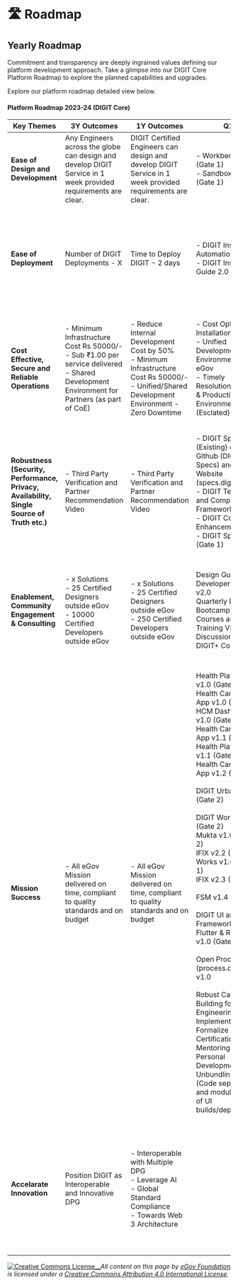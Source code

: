 # 🛣 Roadmap

## Yearly Roadmap&#x20;

Commitment and transparency are deeply ingrained values defining our platform development approach. Take a glimpse into our DIGIT Core Platform Roadmap to explore the planned capabilities and upgrades.

Explore our platform roadmap detailed view below.

#### Platform Roadmap 2023-24 (DIGIT Core)

| Key Themes                                                                                 | 3Y Outcomes                                                                                                                                                | 1Y Outcomes                                                                                                                                                  | Q1                                                                                                                                                                                                                                                                                                                                                                                                                                                                                                                                                                                                                                                                                                                                                         | Q2                                                                                                                                                                                                                                                                                                                                                                                                                                                                                                                                                                                                                                                  | Q3                                                                                                                                                                                                                                                                                                                                                                                                                                                                                                                                                                                                      | Q4                                                                                                                                                                                                                                                                                                                                                                                                        |
| ------------------------------------------------------------------------------------------ | ---------------------------------------------------------------------------------------------------------------------------------------------------------- | ------------------------------------------------------------------------------------------------------------------------------------------------------------ | ---------------------------------------------------------------------------------------------------------------------------------------------------------------------------------------------------------------------------------------------------------------------------------------------------------------------------------------------------------------------------------------------------------------------------------------------------------------------------------------------------------------------------------------------------------------------------------------------------------------------------------------------------------------------------------------------------------------------------------------------------------- | --------------------------------------------------------------------------------------------------------------------------------------------------------------------------------------------------------------------------------------------------------------------------------------------------------------------------------------------------------------------------------------------------------------------------------------------------------------------------------------------------------------------------------------------------------------------------------------------------------------------------------------------------- | ------------------------------------------------------------------------------------------------------------------------------------------------------------------------------------------------------------------------------------------------------------------------------------------------------------------------------------------------------------------------------------------------------------------------------------------------------------------------------------------------------------------------------------------------------------------------------------------------------- | --------------------------------------------------------------------------------------------------------------------------------------------------------------------------------------------------------------------------------------------------------------------------------------------------------------------------------------------------------------------------------------------------------- |
| **Ease of Design and Development**                                                         | Any Engineers across the globe can design and develop DIGIT Service in 1 week provided requirements are clear.                                             | DIGIT Certified Engineers can design and develop DIGIT Service in 1 week provided requirements are clear.                                                    | <p>- Workbench v1.0 (Gate 1)<br>- Sandbox v1.0 (Gate 1)</p>                                                                                                                                                                                                                                                                                                                                                                                                                                                                                                                                                                                                                                                                                                | <p>- Workbench v1.0 (Gate 2)<br>- Sandbox v 1.0 (Gate 2)</p>                                                                                                                                                                                                                                                                                                                                                                                                                                                                                                                                                                                        | <p>- Workbench v1.0 Launch and Exemplar<br>- Sandbox v1.0 Launch and Exemplar</p>                                                                                                                                                                                                                                                                                                                                                                                                                                                                                                                       | 3-5 Partners Onboarded                                                                                                                                                                                                                                                                                                                                                                                    |
| **Ease of Deployment**                                                                     | Number of DIGIT Deployments - X                                                                                                                            | Time to Deploy DIGIT - 2 days                                                                                                                                | <p>- DIGIT Installation Automation Scripts<br>- DIGIT Installation Guide 2.0</p>                                                                                                                                                                                                                                                                                                                                                                                                                                                                                                                                                                                                                                                                           | <p>- DIGIT Install Scripts (or Single Click Deployment) on Azure and Amazon<br></p>                                                                                                                                                                                                                                                                                                                                                                                                                                                                                                                                                                 | - Installation Wizard v1.0 (Gate 2)                                                                                                                                                                                                                                                                                                                                                                                                                                                                                                                                                                     | <p>- Installation Wizard v1.0 Launch and Exemplar<br>- Installation Wizard v 1.1 - Central/Shared Instance Installation Support </p>                                                                                                                                                                                                                                                                      |
| **Cost Effective, Secure and Reliable Operations**                                         | <p>- Minimum Infrastructure Cost Rs 50000/-<br>- Sub ₹1.00 per service delivered<br>- Shared Development Environment for Partners (as part of CoE)<br></p> | <p>- Reduce Internal Development Cost by 50%<br>- Minimum Infrastructure Cost Rs 50000/-<br>- Unified/Shared Development Environment - Zero Downtime<br></p> | <p>- Cost Optimized Installation Scripts<br>- Unified Development Environment for eGov<br>- Timely Resolution of Dev &#x26; Production Environment (Esclated) Tickets</p>                                                                                                                                                                                                                                                                                                                                                                                                                                                                                                                                                                                  | <p>- DIGIT SLA\Cost Benchmarking Report<br>- Central Instance Setup Scripts<br>- DIGIT Operations Guide 2.0</p>                                                                                                                                                                                                                                                                                                                                                                                                                                                                                                                                     | <p>- Usage based Cost Attribution<br>- Updated Infrastructure Estimation Tool<br></p>                                                                                                                                                                                                                                                                                                                                                                                                                                                                                                                   |                                                                                                                                                                                                                                                                                                                                                                                                           |
| **Robustness (Security, Performance, Privacy, Availability, Single Source of Truth etc.)** | - Third Party Verification and Partner Recommendation Video                                                                                                | - Third Party Verification and Partner Recommendation Video                                                                                                  | <p>- DIGIT Specs 2.0 (Existing) on Github (DIGIT-Specs) and Website (specs.digit.org)<br>- DIGIT Testing and Compliance Framework<br>- DIGIT CodeGen Enhancement<br>- DIGIT Specs 3.0 (Gate 1)</p>                                                                                                                                                                                                                                                                                                                                                                                                                                                                                                                                                         | <p>- DIGIT Core 3.0 (Gate 2)<br>- DIGIT Core OWASP Compliant Code<br>- 100% Automated Testing for DIGIT Core<br>- Design and Code Review Checklist</p>                                                                                                                                                                                                                                                                                                                                                                                                                                                                                              | <p>DIGIT Core 3.0 Launch and Exemplar<br>Chaos Test Report</p>                                                                                                                                                                                                                                                                                                                                                                                                                                                                                                                                          | 3-5 Partners Recommendation                                                                                                                                                                                                                                                                                                                                                                               |
| **Enablement, Community Engagement & Consulting**                                          | <p>- x Solutions<br>- 25 Certified Designers outside eGov<br>- 10000 Certified Developers outside eGov</p>                                                 | <p>- x Solutions<br>- 25 Certified Designers outside eGov<br>- 250 Certified Developers outside eGov</p>                                                     | <p>Design Guide v2.0<br>Developer Guide v2.0<br>Quarterly DIGIT Bootcamp v 1.0<br>Courses and Training Videos<br>Discussion Board<br>DIGIT+ Consulting</p>                                                                                                                                                                                                                                                                                                                                                                                                                                                                                                                                                                                                 | <p>Quarterly DIGIT Bootcamp v 2.0<br>Courses and Training Videos<br>Discussion Board<br>DIGIT+ Consulting</p>                                                                                                                                                                                                                                                                                                                                                                                                                                                                                                                                       | <p>Design Guide v3.0<br>Developer Guide v3.0<br>Quarterly DIGIT Bootcamp v 3.0<br>Courses and Training Videos<br>Discussion Board<br>DIGIT+ Consulting</p>                                                                                                                                                                                                                                                                                                                                                                                                                                              | <p>Developer Guide v3.0<br>Quarterly DIGIT Bootcamp v 4.0<br>Courses and Training Videos<br>Discussion Board<br>DIGIT+ Consulting</p>                                                                                                                                                                                                                                                                     |
| **Mission Success**                                                                        | - All eGov Mission delivered on time, compliant to quality standards and on budget                                                                         | - All eGov Mission delivered on time, compliant to quality standards and on budget                                                                           | <p>Health Platform v1.0 (Gate 2)<br>Health Campaign App v1.0 (Gate 2)<br>HCM Dashboard v1.0 (Gate 2)<br>Health Campaign App v1.1 (Gate 1)<br>Health Platform v1.1 (Gate 1)<br>Health Campaign App v1.2 (Gate 1)<br><br>DIGIT Urban v2.9 (Gate 2)<br><br>DIGIT Works v0.1 (Gate 2)<br>Mukta v1.0 (Gate 2)<br>IFIX v2.2 (Gate 2)<br>Works v1.0 (Gate 1)<br>IFIX v2.3 (Gate 1)<br><br>FSM v1.4 (Gate 1)<br><br>DIGIT UI and DSS Framework- Flutter &#x26; React - v1.0 (Gate 1)<br><br>Open Processes (process.digit.org) v1.0<br><br>Robust Capacity Building for Engineering and Implementation<br>Formalize Certification<br>Mentoring and Personal Development Plans<br>Unbundling of UI (Code separation and modularization of UI builds/deployment)</p> | <p>Health Campaign App v1.1 (Gate 2)<br>Health Platform v1.1 (Gate 2)<br>Health Campaign App v1.2 (Gate 2)<br>Health Platform v1.2 (Gate 1)<br>HCM Dashboard v1.1 (Gate 1)<br>Health Campaign App v1.3 (Gate 1)<br><br>Works v1.0 (Gate 2)<br>IFIX v2.3 (Gate 2)<br><br>FSM v1.4 (Gate 2)<br>FSM v1.5 (Gate 1)<br><br>DIGIT UI and DSS Framework- Flutter &#x26; React - v1.0 (Gate 2)<br>DIGIT UI and DSS Framework- Flutter &#x26; React - v1.1 (Gate 1)<br><br>Open Processes (process.digit.org) v1.1<br>Robust Capacity Building for Engineering and Implementation<br>Formalize Certification<br>Mentoring and Personal Development Plans</p> | <p>Health Platform v1.2 (Gate 2)<br>HCM Dashboard v1.1 (Gate 2)<br>Health Campaign App v1.3 (Gate 2)<br>Unified Campaign Dashboard v1.0 (Gate 1)<br>Health Campaign App v1.4 (Gate 1)<br><br>FSM v1.5 (Gate 2)<br>FSM v2.0 (Gate 1) - Sanitation platform redesign<br><br>DIGIT UI and DSS Framework- Flutter &#x26; React - v1.1 (Gate 2)<br>DIGIT UI and DSS Framework- Flutter &#x26; React - v1.2 (Gate 1)<br><br>Open Processes (process.digit.org) v1.2<br>Robust Capacity Building for Engineering and Implementation<br>Formalize Certification<br>Mentoring and Personal Development Plans</p> | <p>Unified Campaign Dashboard v1.0 (Gate 2)<br>Health Campaign App v1.4 (Gate 2)<br><br>FSM v2.0 (Gate 2) - Sanitation platform redesign<br><br>DIGIT UI and DSS Framework- Flutter &#x26; React - v1.2 (Gate 2)<br><br>Open Processes (process.digit.org) v1.3<br>Robust Capacity Building for Engineering and Implementation<br>Formalize Certification<br>Mentoring and Personal Development Plans</p> |
| **Accelarate Innovation**                                                                  | Position DIGIT as Interoperable and Innovative DPG                                                                                                         | <p>- Interoperable with Multiple DPG<br>- Leverage AI <br>- Global Standard Compliance<br>- Towards Web 3 Architecture</p>                                   |                                                                                                                                                                                                                                                                                                                                                                                                                                                                                                                                                                                                                                                                                                                                                            | <p>- AI4Bharat - DIGIT Voice 1.0 (Gate 0)<br>- DIGIT Health - DHIS (FHIR) (Gate 2)<br>- G2P <br>- Sunbird RC <br>- MOSIP</p>                                                                                                                                                                                                                                                                                                                                                                                                                                                                                                                        | <p>- Unified Service Interface Specifications 1.0 (Gate 1)<br>- DIGIT Voice (Gate 1)<br>- DIGIT Health - DHIS (Gate 3) Launch and Exemplar<br>- G2P <br>- Sunbird RC <br>- MOSIP</p>                                                                                                                                                                                                                                                                                                                                                                                                                    | <p>- Unified Service Interface 1.0 (Gate 2)<br>- DIGIT Voice (Gate 2)<br>- DIGIT Health - FHIR - DHIS - Possibilities<br>- G2P <br>- Sunbird RC<br>- MOSIP</p>                                                                                                                                                                                                                                            |



[![Creative Commons License](https://i.creativecommons.org/l/by/4.0/80x15.png)\_\_](http://creativecommons.org/licenses/by/4.0/)_All content on this page by_ [_eGov Foundation_ ](https://egov.org.in/)_is licensed under a_ [_Creative Commons Attribution 4.0 International License_](http://creativecommons.org/licenses/by/4.0/)_._
